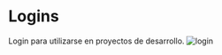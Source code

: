 # Logins
Login para utilizarse en proyectos de desarrollo.
![login](https://user-images.githubusercontent.com/56804599/133662145-fa170bf5-e330-44e6-8ecd-dfd3263d08e0.JPG)
